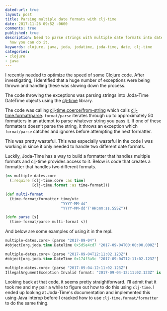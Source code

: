 ```yaml
---
dated-url: true
layout: post
title: Parsing multiple date formats with clj-time
date: 2017-11-26 09:52 -0600
comments: true
published: true
description: Need to parse strings with multiple date formats into dates? Here is
  how you can do it.
keywords: clojure, java, joda, jodatime, joda-time, date, clj-time
categories:
- clojure
- java
---
```


I recently needed to optimize the speed of some Clojure code. After investigating, I identified that a huge number of exceptions were being thrown and handling these was slowing down the process.

The code throwing the exceptions was parsing strings into Joda-Time DateTime objects using the [clj-time](https://github.com/clj-time/clj-time) library.

The code was calling [clj-time.coerce/from-string](https://github.com/clj-time/clj-time/blob/cce58248937bc05452ebfc8b65134961227a554e/src/clj_time/coerce.clj#L33-L38) which calls [clj-time.format/parse](https://github.com/clj-time/clj-time/blob/cce58248937bc05452ebfc8b65134961227a554e/src/clj_time/format.clj#L156-L165). `format/parse` iterates through up to approximately 50 formatters in an attempt to parse whatever string you pass it. If one of these formatters doesn’t parse the string, it throws an exception which `format/parse` catches and ignores before attempting the next formatter.

This was pretty wasteful. This was especially wasteful in the code I was working in since it only needed to handle two different date formats.

Luckily, Joda-Time has a way to build a formatter that handles multiple formats and clj-time provides access to it. Below is code that creates a formatter that handles two different formats.

```clojure
(ns multiple-dates.core
  (:require [clj-time.core :as time]
            [clj-time.format :as time-format]))

(def multi-format
  (time-format/formatter time/utc
                         "YYYY-MM-dd"
                         "YYYY-MM-dd'T'HH:mm:ss.SSSZ"))

(defn parse [s]
  (time-format/parse multi-format s))
```

And below are some examples of using it in the repl.

```clojure
multiple-dates.core> (parse "2017-09-04")
#object[org.joda.time.DateTime 0x5d5e4cd7 "2017-09-04T00:00:00.000Z"]

multiple-dates.core> (parse "2017-09-04T12:11:02.123Z")
#object[org.joda.time.DateTime 0x174f3a5c "2017-09-04T12:11:02.123Z"]

multiple-dates.core> (parse "2017-09-04-12:11:02.123Z")
IllegalArgumentException Invalid format: "2017-09-04-12:11:02.123Z" is malformed at "-12:11:02.123Z"  org.joda.time.format.DateTimeFormatter.parseDateTime (DateTimeFormatter.java:945)
```

Looking back at that code, it seems pretty straightforward. I’ll admit that it took me and my pair a while to figure out how to do this using `clj-time`. I ended up looking at Joda-Time's documentation and implemented this using Java interop before I cracked how to use `clj-time.format/formatter` to do the same thing.
